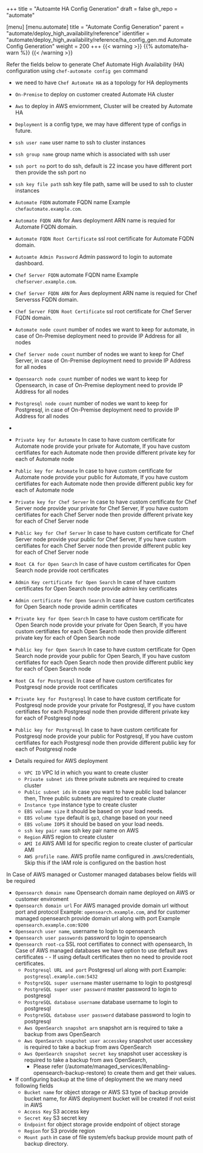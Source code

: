 +++
title = "Autoamte HA Config Generation"
draft = false
gh_repo = "automate"

[menu]
  [menu.automate]
    title = "Automate Config Generation"
    parent = "automate/deploy_high_availability/reference"
    identifier = "automate/deploy_high_availability/reference/ha_config_gen.md Automate Config Generation"
    weight = 200
+++
{{< warning >}}
 {{% automate/ha-warn %}}
{{< /warning >}}

Refer the fields below to generate Chef Automate High Availability (HA) configuration using `chef-automate config gen` command

- we need to have `Chef Automate HA` as a topology for HA deployments
- `On-Premise` to deploy on customer created Automate HA cluster
- `Aws` to deploy in AWS enviornment, Cluster will be created by Automate HA
-  `Deployment` is a config type, we may have different type of configs in future.
-  `ssh user name` user name to ssh to cluster instances 
-  `ssh group name` group name which is associated with ssh user
-  `ssh port no` port to do ssh, default is 22 incase you have different port then provide the ssh port no
-  `ssh key file path` ssh key file path, same will be used to ssh to cluster instances
-  `Automate FQDN` automate FQDN name Example `chefautomate.example.com`.
-  `Automate FQDN ARN` for Aws deployment ARN name is requied for Automate FQDN domain.
-  `Automate FQDN Root Certificate` ssl root certificate for Automate FQDN domain.
-  `Autoamte Admin Password` Admin password to login to automate dashboard.
-  `Chef Server FQDN` automate FQDN name Example `chefserver.example.com`.
-  `Chef Server FQDN ARN` for Aws deployment ARN name is requied for Chef Serversss FQDN domain.
-  `Chef Server FQDN Root Certificate` ssl root certificate for Chef Server FQDN domain.
-  `Automate node count` number of nodes we want to keep for automate, in case of On-Premise deployment need to provide IP Address for all nodes
-  `Chef Server node count` number of nodes we want to keep for Chef Server, in case of On-Premise deployment need to provide IP Address for all nodes
-  `Opensearch node count` number of nodes we want to keep for Opensearch, in case of On-Premise deployment need to provide IP Address for all nodes
-  `Postgresql node count` number of nodes we want to keep for Postgresql, in case of On-Premise deployment need to provide IP Address for all nodes
-  
-  `Private key for Automate` In case to have custom certificate for Automate node provide your private for Automate, If you have custom certifiates for each Automate node then provide different private key for each of Automate node
-  `Public key for Automate` In case to have custom certificate for Automate node provide your public for Automate, If you have custom certifiates for each Automate node then provide different public key for each of Automate node

-  `Private key for Chef Server` In case to have custom certificate for Chef Server node provide your private for Chef Server, If you have custom certifiates for each Chef Server node then provide different private key for each of Chef Server node
-  `Public key for Chef Server` In case to have custom certificate for Chef Server node provide your public for Chef Server, If you have custom certifiates for each Chef Server node then provide different public key for each of Chef Server node

-  `Root CA for Open Search` In case of have custom certificates for Open Search node provide root certificates
-  `Admin Key certificate for Open Search` In case of have custom certificates for Open Search node provide admin key certificates
-  `Admin certificate for Open Search` In case of have custom certificates for Open Search node provide admin certificates
-  `Private key for Open Search` In case to have custom certificate for Open Search node provide your private for Open Search, If you have custom certifiates for each Open Search node then provide different private key for each of Open Search node
-  `Public key for Open Search` In case to have custom certificate for Open Search node provide your public for Open Search, If you have custom certifiates for each Open Search node then provide different public key for each of Open Search node

-  `Root CA for Postgresql` In case of have custom certificates for Postgresql node provide root certificates
-  `Private key for Postgresql` In case to have custom certificate for Postgresql node provide your private for Postgresql, If you have custom certifiates for each Postgresql node then provide different private key for each of Postgresql node
-  `Public key for Postgresql` In case to have custom certificate for Postgresql node provide your public for Postgresql, If you have custom certifiates for each Postgresql node then provide different public key for each of Postgresql node

- Details required for AWS deployment
  -  `VPC ID` VPC Id in which you want to create cluster
  -  `Private subnet ids` three private subnets are required to create cluster
  -  `Public subnet ids` in case you want to have public load balancer then, Three public subnets are required to create cluster
  -  `Instance type` instance type to create cluster
  -  `EBS volume size` it should be based on your load needs.
  -  `EBS volume type` default is `gp3`, change based on your need
  -  `EBS volume IOPS` it should be based  on your load needs.
  -  `ssh key pair name` ssh key pair name on AWS
  -  `Region` AWS region to create cluster
  -  `AMI Id` AWS AMI Id for specific region to create cluster of particular AMI
  -  `AWS profile name`. AWS profile name configured in .aws/credentials, Skip this if the IAM role is configured on the bastion host

In Case of AWS managed or Customer managed databases below fields will be required
-  `Opensearch domain name` Opensearch domain name deployed on AWS or customer enviroment
-  `Opensearch domain url` For AWS managed provide domain url without port and protocol Example: `opensearch.example.com`, and for customer managed opensearch provide domain url along with port Example `opensearch.example.com:9200`
-  `Opensearch user name`, username to login to opensearch
-  `Opensearch user passwords` password to login to opensearch
-  `Opensearch root-ca` SSL root certifiates to connect with opensearch, In Case of AWS managed databases we have option to use default aws certificates - - If using default certificates then no need to provide root certificates.
   -  `Postgresql URL and port` Postgresql url along with port Example: `postgresql.example.com:5432`
   -  `PostgreSQL super username` master username to login to postgresql
   -  `PostgreSQL super user password` master password to login to postgresql
   -  `PostgreSQL database username` database username to login to postgresql
   -  `PostgreSQL database user password` database password to login to postgresql
   -  `Aws OpenSearch snapshot arn` snapshot arn is required to take a backup from aws OpenSearch
   -  `Aws OpenSearch snapshot user accesskey` snapshot user accesskey is required to take a backup from aws OpenSearch
   -   `Aws OpenSearch snapshot secret key` snapshot user accesskey is required to take a backup from aws OpenSearch, 
       -   Please refer (/automate/managed_services/#enabling-opensearch-backup-restore) to create them and get their values.
- If configuring backup at the time of deployment the  we many need following fields
    - `Bucket name` for object storage or AWS S3 type of backup provide bucket name, for AWS deployment bucket will be created if not exist in AWS
    - `Access Key` S3 access key
    - `Secret Key` S3 secret key
    - `Endpoint` for object storage provide endpoint of object storage
    - `Region` for S3 provide region
    - `Mount path` in case of file system/efs backup provide mount path of backup directory.